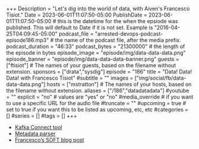 +++
Description = "Let's dig into the world of data, with Aiven's Francesco Tisiot."
Date = 2023-06-01T11:07:50-05:00
PublishDate = 2023-06-01T11:07:50-05:00 # this is the datetime for the when the epsiode was published. This will default to Date if it is not set. Example is "2016-04-25T04:09:45-05:00"
podcast_file = "arrested-devops-podcast-episode186.mp3" # the name of the podcast file, after the media prefix.
podcast_duration = "46:33"
podcast_bytes = "21300000" # the length of the episode in bytes
episode_image = "episode/img/data-data-data.png"
episode_banner = "episode/img/data-data-data-banner.png"
guests = ["ftisiot"] # The names of your guests, based on the filename without extension.
sponsors = ["drata","sysdig"]
episode = "186"
title = "Data! Data! Data! with Francesco Tisiot"
#subtitle = ""
images = ["img/social/fb/data-data-data.png"]
hosts = ["mstratton"] # The names of your hosts, based on the filename without extension.
aliases = ["/186","datadatadata"]
#youtube = ""
explicit = "no" # values are "yes" or "no"
#media_override # if you want to use a specific URL for the audio file
#truncate = ""
#upcoming = true # set to true if you want this to be listed as upcoming, etc, etc
#categories = []
#series = []
#tags = []
+++
- [Kafka Connect tool](https://aiven.io/kafka-connect)
- [Metadata parser](https://github.com/aiven/metadata-parser)
- [Francesco’s SOFT blog post](https://dev.to/ftisiot/a-soft-methodology-to-define-robust-data-platforms-998)
